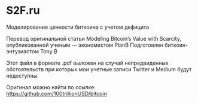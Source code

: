 # S2F.ru

Моделирование ценности биткоина с учетом дефицита

Перевод оригинальной статьи Modeling Bitcoin’s Value with Scarcity, опубликованной ученым — экономистом PlanB
Подготовлен биткоин-энтузиастом Tony ₿

Этот файл в формате .pdf выложен на случай непредвиденных обстоятельств при которых мои учетные записи Twitter и Medium будут недоступны.

Оригинал можно найти по ссылке: https://github.com/100trillionUSD/bitcoin
